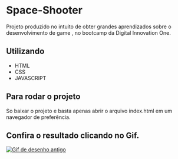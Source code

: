# Space-Shooter

Projeto produzido no intuito de obter grandes aprendizados sobre o desenvolvimento de game  , no bootcamp da  Digital Innovation One. 

## Utilizando 

- HTML
- CSS
- JAVASCRIPT


## Para rodar o projeto

So baixar o projeto e basta apenas abrir o arquivo index.html em um navegador de preferência.


## Confira o resultado clicando no Gif.

<a href="https://pablohenrique2.github.io/space-shooter/" ><img src="https://thumbs.gfycat.com/SmallVillainousDavidstiger-size_restricted.gif" alt="Gif de desenho antigo"></a>
